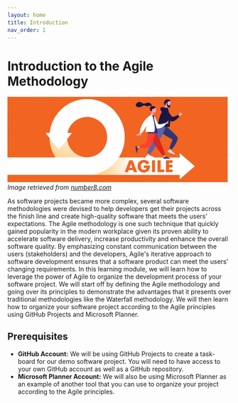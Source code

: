 ```yaml
---
layout: home
title: Introduction
nav_order: 1
---
```


# Introduction to the Agile Methodology

![agile-index](assets/img/agile-index.png)
_Image retrieved from [number8.com](https://number8.com/10-agile-project-management-terms-you-should-know/)_

As software projects became more complex, several software methodologies were devised to help developers get their projects across the finish line and create high-quality software that meets the users' expectations. The Agile methodology is one such technique that quickly gained popularity in the modern workplace given its proven ability to accelerate software delivery, increase productivity and enhance the overall software quality. By emphasizing constant communication between the users (stakeholders) and the developers, Agile's iterative approach to software development ensures that a software product can meet the users' changing requirements. In this learning module, we will learn how to leverage the power of Agile to organize the development process of your software project. We will start off by defining the Agile methodology and going over its principles to demonstrate the advantages that it presents over traditional methodologies like the Waterfall methodology. We will then learn how to organize your software project according to the Agile principles using GitHub Projects and Microsoft Planner. 

## Prerequisites
- **GitHub Account:** We will be using GitHub Projects to create a task-board for our demo software project. You will need to have access to your own GitHub account as well as a GitHub repository.
- **Microsoft Planner Account:** We will also be using Microsoft Planner as an example of another tool that you can use to organize your project according to the Agile principles. 